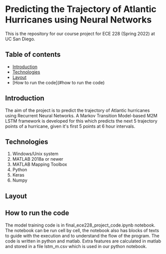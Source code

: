 # Predicting the Trajectory of Atlantic Hurricanes using Neural Networks

This is the repository for our course project for ECE 228 (Spring 2022) at UC San Diego. 


## Table of contents
* [Introduction](#Introduction)
* [Technologies](#technologies)
* [Layout](#layout)
* [How to run the code](#how to run the code)

## Introduction

The aim of the project is to predict the trajectory of Atlantic hurricanes using Recurrent Neural Networks. A Markov Transition Model-based M2M LSTM framework is developed for this which predicts the next 5 trajectory points of a hurricane, given it's first 5 points at 6 hour intervals.

## Technologies

1. Windows/Unix system 
2. MATLAB 2018a or newer
3. MATLAB Mapping Toolbox
4. Python 
5. Keras
6. Numpy

## Layout

## How to run the code

The model training code is in final_ece228_project_code.ipynb notebook. The notebook can be run cell by cell, the notebook also has blocks of texts to guide with the execution and to understand the flow of the program.
The code is written in python and matlab. Extra features are calculated in matlab and stored in a file lstm_m.csv which is used in our python notebook.
